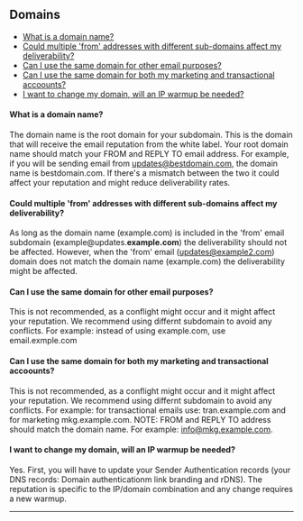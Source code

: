 ## Domains
<a id="domains"></a>
   - [What is a domain name? ](#what-is-domain)
   - [Could multiple 'from' addresses with different sub-domains affect my deliverability? ](#mult-from)
   - [Can I use the same domain for other email purposes? ](#same-domain)
   - [Can I use the same domain for both my marketing and transactional accoounts? ](#same-domain-tr-mkg)
   - [I want to change my domain, will an IP warmup be needed? ](#change-domain-warmup)
 
#### <a id="what-is-domain"></a>What is a domain name? 
The domain name is the root domain for your subdomain. This is the domain that will receive the email reputation from the white label. Your root domain name should match your FROM and REPLY TO email address. For example, if you will be sending email from updates@bestdomain.com, the domain name is bestdomain.com. If there's a mismatch between the two it could affect your reputation and might reduce deliverability rates.

#### <a id="mult-from"></a>Could multiple 'from' addresses with different sub-domains affect my deliverability?
As long as the domain name (example.com) is included in the 'from' email subdomain (example@updates.<b>example.com</b>) the deliverability should not be affected. However, when the 'from' email (updates@example2.com) domain does not match the domain name (example.com) the deliverability might be affected.

#### <a id="same-domain"></a>Can I use the same domain for other email purposes?
This is not recommended, as a conflight might occur and it might affect your reputation. We recommend using differnt subdomain to avoid any conflicts.
For example: instead of using example.com, use email.exmple.com

#### <a id="same-domain-tr-mkg"></a>Can I use the same domain for both my marketing and transactional accoounts? 
This is not recommended, as a conflight might occur and it might affect your reputation. We recommend using differnt subdomain to avoid any conflicts.
For example: for transactional emails use: tran.example.com and for marketing mkg.example.com.
NOTE: FROM and REPLY TO address should match the domain name. For example: info@mkg.example.com.

#### <a id="change-domain-warmup"></a>I want to change my domain, will an IP warmup be needed?
Yes. First, you will have to update your Sender Authentication records (your DNS records: Domain authenticationm link branding and rDNS). The reputation is specific to the IP/domain combination and any change requires a new warmup.


<HR>
